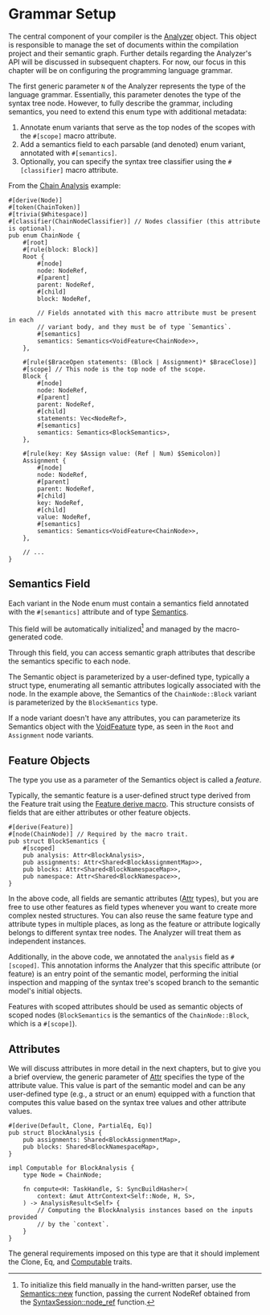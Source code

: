<!------------------------------------------------------------------------------
  This file is a part of the "Lady Deirdre" work,
  a compiler front-end foundation technology.

  This work is proprietary software with source-available code.

  To copy, use, distribute, and contribute to this work, you must agree to
  the terms of the General License Agreement:

  https://github.com/Eliah-Lakhin/lady-deirdre/blob/master/EULA.md.

  The agreement grants you a Commercial-Limited License that gives you
  the right to use my work in non-commercial and limited commercial products
  with a total gross revenue cap. To remove this commercial limit for one of
  your products, you must acquire an Unrestricted Commercial License.

  If you contribute to the source code, documentation, or related materials
  of this work, you must assign these changes to me. Contributions are
  governed by the "Derivative Work" section of the General License
  Agreement.

  Copying the work in parts is strictly forbidden, except as permitted under
  the terms of the General License Agreement.

  If you do not or cannot agree to the terms of this Agreement,
  do not use this work.

  This work is provided "as is" without any warranties, express or implied,
  except to the extent that such disclaimers are held to be legally invalid.

  Copyright (c) 2024 Ilya Lakhin (Илья Александрович Лахин).
  All rights reserved.
------------------------------------------------------------------------------->

# Grammar Setup

The central component of your compiler is
the [Analyzer](https://docs.rs/lady-deirdre/2.0.1/lady_deirdre/analysis/struct.Analyzer.html)
object. This object is responsible to manage the set of documents within the
compilation project and their semantic graph. Further details regarding the
Analyzer's API will be discussed in subsequent chapters. For now, our focus in
this chapter will be on configuring the programming language grammar.

The first generic parameter `N` of the Analyzer represents the type of the
language grammar. Essentially, this parameter denotes the type of the syntax
tree node. However, to fully describe the grammar, including semantics, you need
to extend this enum type with additional metadata:

1. Annotate enum variants that serve as the top nodes of the scopes with
   the `#[scope]` macro attribute.
2. Add a semantics field to each parsable (and denoted) enum variant, annotated
   with `#[semantics]`.
3. Optionally, you can specify the syntax tree classifier using
   the `#[classifier]` macro attribute.

From
the [Chain Analysis](https://github.com/Eliah-Lakhin/lady-deirdre/tree/1f4ecdac2a1d8c73e6d94909fb0c7fcd04d31fc0/work/crates/examples/src/chain_analysis)
example:

```rust,noplayground
#[derive(Node)]
#[token(ChainToken)]
#[trivia($Whitespace)]
#[classifier(ChainNodeClassifier)] // Nodes classifier (this attribute is optional).
pub enum ChainNode {
    #[root]
    #[rule(block: Block)]
    Root {
        #[node]
        node: NodeRef,
        #[parent]
        parent: NodeRef,
        #[child]
        block: NodeRef,
        
        // Fields annotated with this macro attribute must be present in each
        // variant body, and they must be of type `Semantics`.
        #[semantics] 
        semantics: Semantics<VoidFeature<ChainNode>>,
    },

    #[rule($BraceOpen statements: (Block | Assignment)* $BraceClose)]
    #[scope] // This node is the top node of the scope.
    Block {
        #[node]
        node: NodeRef,
        #[parent]
        parent: NodeRef,
        #[child]
        statements: Vec<NodeRef>,
        #[semantics]
        semantics: Semantics<BlockSemantics>,
    },

    #[rule(key: Key $Assign value: (Ref | Num) $Semicolon)]
    Assignment {
        #[node]
        node: NodeRef,
        #[parent]
        parent: NodeRef,
        #[child]
        key: NodeRef,
        #[child]
        value: NodeRef,
        #[semantics]
        semantics: Semantics<VoidFeature<ChainNode>>,
    },
    
    // ...
}
```

## Semantics Field

Each variant in the Node enum must contain a semantics field annotated with
the `#[semantics]` attribute and of
type [Semantics](https://docs.rs/lady-deirdre/2.0.1/lady_deirdre/analysis/struct.Semantics.html).

This field will be automatically initialized[^handwritten] and managed by the
macro-generated code.

Through this field, you can access semantic graph attributes that describe the
semantics specific to each node.

The Semantic object is parameterized by a user-defined type, typically a struct
type, enumerating all semantic attributes logically associated with the node. In
the example above, the Semantics of the `ChainNode::Block` variant is
parameterized by the `BlockSemantics` type.

If a node variant doesn't have any attributes, you can parameterize its
Semantics object with
the [VoidFeature](https://docs.rs/lady-deirdre/2.0.1/lady_deirdre/analysis/struct.VoidFeature.html)
type, as seen in the `Root` and `Assignment` node variants.

[^handwritten]: To initialize this field manually in the hand-written parser,
use
the [Semantics::new](https://docs.rs/lady-deirdre/2.0.1/lady_deirdre/analysis/struct.Semantics.html#method.new)
function, passing the current NodeRef obtained from
the [SyntaxSession::node_ref](https://docs.rs/lady-deirdre/2.0.1/lady_deirdre/syntax/trait.SyntaxSession.html#tymethod.node_ref)
function.

## Feature Objects

The type you use as a parameter of the Semantics object is called a *feature*.

Typically, the semantic feature is a user-defined struct type derived from the
Feature trait using
the [Feature derive macro](https://docs.rs/lady-deirdre/2.0.1/lady_deirdre/analysis/derive.Feature.html).
This structure consists of fields that are either attributes or other feature
objects.

```rust,noplayground
#[derive(Feature)]
#[node(ChainNode)] // Required by the macro trait.
pub struct BlockSemantics {
    #[scoped]
    pub analysis: Attr<BlockAnalysis>,
    pub assignments: Attr<Shared<BlockAssignmentMap>>,
    pub blocks: Attr<Shared<BlockNamespaceMap>>,
    pub namespace: Attr<Shared<BlockNamespace>>,
}
```

In the above code, all fields are semantic
attributes ([Attr](https://docs.rs/lady-deirdre/2.0.1/lady_deirdre/analysis/struct.Attr.html)
types), but you are free to use other features as field types whenever you want
to create more complex nested structures. You can also reuse the same feature
type and attribute types in multiple places, as long as the feature or attribute
logically belongs to different syntax tree nodes. The Analyzer will treat them
as independent instances.

Additionally, in the above code, we annotated the `analysis` field
as `#[scoped]`. This annotation informs the Analyzer that this specific
attribute (or feature) is an entry point of the semantic model, performing the
initial inspection and mapping of the syntax tree's scoped branch to the
semantic model's initial objects.

Features with scoped attributes should be used as semantic objects of scoped
nodes (`BlockSemantics` is the semantics of the `ChainNode::Block`, which is
a `#[scope]`).

## Attributes

We will discuss attributes in more detail in the next chapters, but to give you
a brief overview, the generic parameter
of [Attr](https://docs.rs/lady-deirdre/2.0.1/lady_deirdre/analysis/struct.Attr.html)
specifies the type of the attribute value. This value is part of the semantic
model and can be any user-defined type (e.g., a struct or an enum) equipped with
a function that computes this value based on the syntax tree values and other
attribute values.

```rust,noplayground
#[derive(Default, Clone, PartialEq, Eq)]
pub struct BlockAnalysis {
    pub assignments: Shared<BlockAssignmentMap>,
    pub blocks: Shared<BlockNamespaceMap>,
}

impl Computable for BlockAnalysis {
    type Node = ChainNode;

    fn compute<H: TaskHandle, S: SyncBuildHasher>(
        context: &mut AttrContext<Self::Node, H, S>,
    ) -> AnalysisResult<Self> {
        // Computing the BlockAnalysis instances based on the inputs provided
        // by the `context`.
    }
}
```

The general requirements imposed on this type are that it should implement the
Clone, Eq,
and [Computable](https://docs.rs/lady-deirdre/2.0.1/lady_deirdre/analysis/trait.Computable.html)
traits.
